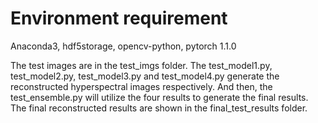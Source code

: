 # Environment requirement
Anaconda3, hdf5storage, opencv-python, pytorch 1.1.0 

The test images are in the test_imgs folder.
The test_model1.py, test_model2.py, test_model3.py and test_model4.py generate the reconstructed hyperspectral images respectively.
And then, the test_ensemble.py will utilize the four results to generate the final results.
The final reconstructed results are shown in the final_test_results folder.
